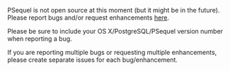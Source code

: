 PSequel is not open source at this moment (but it might be in the future). Please report bugs and/or request enhancements [here](https://github.com/psequel/psequel-issues/issues).

Please be sure to include your OS X/PostgreSQL/PSequel version number when reporting a bug.

If you are reporting multiple bugs or requesting multiple enhancements, please create separate issues for each bug/enhancement.
